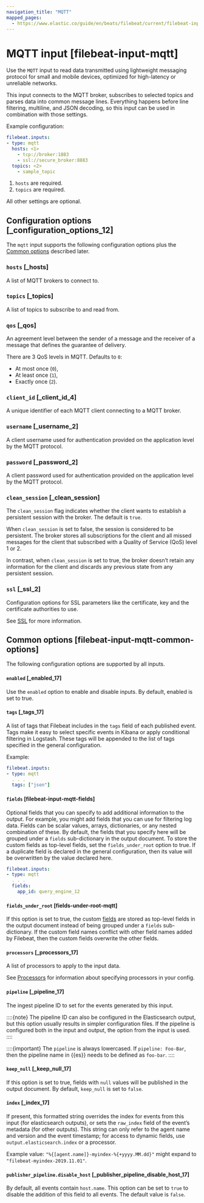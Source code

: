 ```yaml
---
navigation_title: "MQTT"
mapped_pages:
  - https://www.elastic.co/guide/en/beats/filebeat/current/filebeat-input-mqtt.html
---
```


# MQTT input [filebeat-input-mqtt]


Use the `MQTT` input to read data transmitted using lightweight messaging protocol for small and mobile devices, optimized for high-latency or unreliable networks.

This input connects to the MQTT broker, subscribes to selected topics and parses data into common message lines. Everything happens before line filtering, multiline, and JSON decoding, so this input can be used in combination with those settings.

Example configuration:

```yaml
filebeat.inputs:
- type: mqtt
  hosts: <1>
    - tcp://broker:1883
    - ssl://secure_broker:8883
  topics: <2>
    - sample_topic
```

1. `hosts` are required.
2. `topics` are required.


All other settings are optional.

## Configuration options [_configuration_options_12]

The `mqtt` input supports the following configuration options plus the [Common options](#filebeat-input-mqtt-common-options) described later.

### `hosts` [_hosts]

A list of MQTT brokers to connect to.


### `topics` [_topics]

A list of topics to subscribe to and read from.


### `qos` [_qos]

An agreement level between the sender of a message and the receiver of a message that defines the guarantee of delivery.

There are 3 QoS levels in MQTT. Defaults to `0`:

* At most once (`0`),
* At least once (`1`),
* Exactly once (`2`).


### `client_id` [_client_id_4]

A unique identifier of each MQTT client connecting to a MQTT broker.


### `username` [_username_2]

A client username used for authentication provided on the application level by the MQTT protocol.


### `password` [_password_2]

A client password used for authentication provided on the application level by the MQTT protocol.


### `clean_session` [_clean_session]

The `clean_session` flag indicates whether the client wants to establish a persistent session with the broker. The default is `true`.

When `clean_session` is set to false, the session is considered to be persistent. The broker stores all subscriptions for the client and all missed messages for the client that subscribed with a Quality of Service (QoS) level 1 or 2.

In contrast, when `clean_session` is set to true, the broker doesn’t retain any information for the client and discards any previous state from any persistent session.


### `ssl` [_ssl_2]

Configuration options for SSL parameters like the certificate, key and the certificate authorities to use.

See [SSL](/reference/filebeat/configuration-ssl.md) for more information.



## Common options [filebeat-input-mqtt-common-options]

The following configuration options are supported by all inputs.


#### `enabled` [_enabled_17]

Use the `enabled` option to enable and disable inputs. By default, enabled is set to true.


#### `tags` [_tags_17]

A list of tags that Filebeat includes in the `tags` field of each published event. Tags make it easy to select specific events in Kibana or apply conditional filtering in Logstash. These tags will be appended to the list of tags specified in the general configuration.

Example:

```yaml
filebeat.inputs:
- type: mqtt
  . . .
  tags: ["json"]
```


#### `fields` [filebeat-input-mqtt-fields]

Optional fields that you can specify to add additional information to the output. For example, you might add fields that you can use for filtering log data. Fields can be scalar values, arrays, dictionaries, or any nested combination of these. By default, the fields that you specify here will be grouped under a `fields` sub-dictionary in the output document. To store the custom fields as top-level fields, set the `fields_under_root` option to true. If a duplicate field is declared in the general configuration, then its value will be overwritten by the value declared here.

```yaml
filebeat.inputs:
- type: mqtt
  . . .
  fields:
    app_id: query_engine_12
```


#### `fields_under_root` [fields-under-root-mqtt]

If this option is set to true, the custom [fields](#filebeat-input-mqtt-fields) are stored as top-level fields in the output document instead of being grouped under a `fields` sub-dictionary. If the custom field names conflict with other field names added by Filebeat, then the custom fields overwrite the other fields.


#### `processors` [_processors_17]

A list of processors to apply to the input data.

See [Processors](/reference/filebeat/filtering-enhancing-data.md) for information about specifying processors in your config.


#### `pipeline` [_pipeline_17]

The ingest pipeline ID to set for the events generated by this input.

::::{note}
The pipeline ID can also be configured in the Elasticsearch output, but this option usually results in simpler configuration files. If the pipeline is configured both in the input and output, the option from the input is used.
::::


::::{important}
The `pipeline` is always lowercased. If `pipeline: Foo-Bar`, then the pipeline name in {{es}} needs to be defined as `foo-bar`.
::::



#### `keep_null` [_keep_null_17]

If this option is set to true, fields with `null` values will be published in the output document. By default, `keep_null` is set to `false`.


#### `index` [_index_17]

If present, this formatted string overrides the index for events from this input (for elasticsearch outputs), or sets the `raw_index` field of the event’s metadata (for other outputs). This string can only refer to the agent name and version and the event timestamp; for access to dynamic fields, use `output.elasticsearch.index` or a processor.

Example value: `"%{[agent.name]}-myindex-%{+yyyy.MM.dd}"` might expand to `"filebeat-myindex-2019.11.01"`.


#### `publisher_pipeline.disable_host` [_publisher_pipeline_disable_host_17]

By default, all events contain `host.name`. This option can be set to `true` to disable the addition of this field to all events. The default value is `false`.


